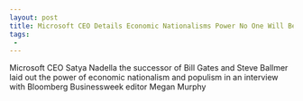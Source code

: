 ```yaml
---
layout: post
title: Microsoft CEO Details Economic Nationalisms Power No One Will Be Elected to Lead Any Country Worldwide Without Talking About Their Country First
tags:
 -
---
```

Microsoft CEO Satya Nadella the successor of Bill Gates and Steve Ballmer laid out the power of economic nationalism and populism in an interview with Bloomberg Businessweek editor Megan Murphy
